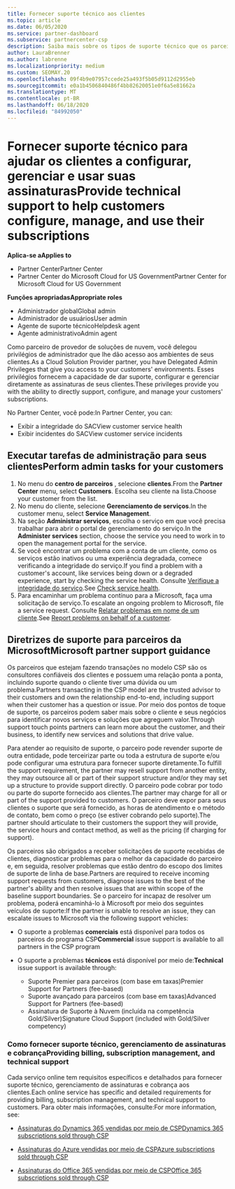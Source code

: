 ```yaml
---
title: Fornecer suporte técnico aos clientes
ms.topic: article
ms.date: 06/05/2020
ms.service: partner-dashboard
ms.subservice: partnercenter-csp
description: Saiba mais sobre os tipos de suporte técnico que os parceiros do programa de provedor de soluções na nuvem podem oferecer aos seus clientes.
author: LauraBrenner
ms.author: labrenne
ms.localizationpriority: medium
ms.custom: SEOMAY.20
ms.openlocfilehash: 09f4b9e07957ccede25a493f5b05d9112d2955eb
ms.sourcegitcommit: e0a1b4506840486f4bb82620051e0f6a5e81662a
ms.translationtype: MT
ms.contentlocale: pt-BR
ms.lasthandoff: 06/18/2020
ms.locfileid: "84992050"
---
```

# <a name="provide-technical-support-to-help-customers-configure-manage-and-use-their-subscriptions"></a><span data-ttu-id="b06e0-103">Fornecer suporte técnico para ajudar os clientes a configurar, gerenciar e usar suas assinaturas</span><span class="sxs-lookup"><span data-stu-id="b06e0-103">Provide technical support to help customers configure, manage, and use their subscriptions</span></span>

<span data-ttu-id="b06e0-104">**Aplica-se a**</span><span class="sxs-lookup"><span data-stu-id="b06e0-104">**Applies to**</span></span>

- <span data-ttu-id="b06e0-105">Partner Center</span><span class="sxs-lookup"><span data-stu-id="b06e0-105">Partner Center</span></span>
- <span data-ttu-id="b06e0-106">Partner Center do Microsoft Cloud for US Government</span><span class="sxs-lookup"><span data-stu-id="b06e0-106">Partner Center for Microsoft Cloud for US Government</span></span>

<span data-ttu-id="b06e0-107">**Funções apropriadas**</span><span class="sxs-lookup"><span data-stu-id="b06e0-107">**Appropriate roles**</span></span>
- <span data-ttu-id="b06e0-108">Administrador global</span><span class="sxs-lookup"><span data-stu-id="b06e0-108">Global admin</span></span>
- <span data-ttu-id="b06e0-109">Administrador de usuários</span><span class="sxs-lookup"><span data-stu-id="b06e0-109">User admin</span></span>
- <span data-ttu-id="b06e0-110">Agente de suporte técnico</span><span class="sxs-lookup"><span data-stu-id="b06e0-110">Helpdesk agent</span></span>
- <span data-ttu-id="b06e0-111">Agente administrativo</span><span class="sxs-lookup"><span data-stu-id="b06e0-111">Admin agent</span></span>

<span data-ttu-id="b06e0-112">Como parceiro de provedor de soluções de nuvem, você delegou privilégios de administrador que lhe dão acesso aos ambientes de seus clientes.</span><span class="sxs-lookup"><span data-stu-id="b06e0-112">As a Cloud Solution Provider partner, you have Delegated Admin Privileges that give you access to your customers' environments.</span></span> <span data-ttu-id="b06e0-113">Esses privilégios fornecem a capacidade de dar suporte, configurar e gerenciar diretamente as assinaturas de seus clientes.</span><span class="sxs-lookup"><span data-stu-id="b06e0-113">These privileges provide you with the ability to directly support, configure, and manage your customers' subscriptions.</span></span>

<span data-ttu-id="b06e0-114">No Partner Center, você pode:</span><span class="sxs-lookup"><span data-stu-id="b06e0-114">In Partner Center, you can:</span></span>

- <span data-ttu-id="b06e0-115">Exibir a integridade do SAC</span><span class="sxs-lookup"><span data-stu-id="b06e0-115">View customer service health</span></span>
- <span data-ttu-id="b06e0-116">Exibir incidentes do SAC</span><span class="sxs-lookup"><span data-stu-id="b06e0-116">View customer service incidents</span></span>

## <a name="perform-admin-tasks-for-your-customers"></a><span data-ttu-id="b06e0-117">Executar tarefas de administração para seus clientes</span><span class="sxs-lookup"><span data-stu-id="b06e0-117">Perform admin tasks for your customers</span></span>

1. <span data-ttu-id="b06e0-118">No menu do **centro de parceiros** , selecione **clientes**.</span><span class="sxs-lookup"><span data-stu-id="b06e0-118">From the **Partner Center** menu, select **Customers**.</span></span> <span data-ttu-id="b06e0-119">Escolha seu cliente na lista.</span><span class="sxs-lookup"><span data-stu-id="b06e0-119">Choose your customer from the list.</span></span>
2. <span data-ttu-id="b06e0-120">No menu do cliente, selecione **Gerenciamento de serviços**.</span><span class="sxs-lookup"><span data-stu-id="b06e0-120">In the customer menu, select **Service Management**.</span></span>
3. <span data-ttu-id="b06e0-121">Na seção **Administrar serviços**, escolha o serviço em que você precisa trabalhar para abrir o portal de gerenciamento do serviço.</span><span class="sxs-lookup"><span data-stu-id="b06e0-121">In the **Administer services** section, choose the service you need to work in to open the management portal for the service.</span></span>
4. <span data-ttu-id="b06e0-122">Se você encontrar um problema com a conta de um cliente, como os serviços estão inativos ou uma experiência degradada, comece verificando a integridade do serviço.</span><span class="sxs-lookup"><span data-stu-id="b06e0-122">If you find a problem with a customer's account, like services being down or a degraded experience, start by checking the service health.</span></span> <span data-ttu-id="b06e0-123">Consulte [Verifique a integridade do serviço](check-service-health.md).</span><span class="sxs-lookup"><span data-stu-id="b06e0-123">See [Check service health](check-service-health.md).</span></span>
5. <span data-ttu-id="b06e0-124">Para encaminhar um problema contínuo para a Microsoft, faça uma solicitação de serviço.</span><span class="sxs-lookup"><span data-stu-id="b06e0-124">To escalate an ongoing problem to Microsoft, file a service request.</span></span> <span data-ttu-id="b06e0-125">Consulte [Relatar problemas em nome de um cliente](report-problems-on-behalf-of-a-customer.md).</span><span class="sxs-lookup"><span data-stu-id="b06e0-125">See [Report problems on behalf of a customer](report-problems-on-behalf-of-a-customer.md).</span></span>

## <a name="microsoft-partner-support-guidance"></a><span data-ttu-id="b06e0-126">Diretrizes de suporte para parceiros da Microsoft</span><span class="sxs-lookup"><span data-stu-id="b06e0-126">Microsoft partner support guidance</span></span>

<span data-ttu-id="b06e0-127">Os parceiros que estejam fazendo transações no modelo CSP são os consultores confiáveis dos clientes e possuem uma relação ponta a ponta, incluindo suporte quando o cliente tiver uma dúvida ou um problema.</span><span class="sxs-lookup"><span data-stu-id="b06e0-127">Partners transacting in the CSP model are the trusted advisor to their customers and own the relationship end-to-end, including support when their customer has a question or issue.</span></span> <span data-ttu-id="b06e0-128">Por meio dos pontos de toque de suporte, os parceiros podem saber mais sobre o cliente e seus negócios para identificar novos serviços e soluções que agreguem valor.</span><span class="sxs-lookup"><span data-stu-id="b06e0-128">Through support touch points partners can learn more about the customer, and their business, to identify new services and solutions that drive value.</span></span>

<span data-ttu-id="b06e0-129">Para atender ao requisito de suporte, o parceiro pode revender suporte de outra entidade, pode terceirizar parte ou toda a estrutura de suporte e/ou pode configurar uma estrutura para fornecer suporte diretamente.</span><span class="sxs-lookup"><span data-stu-id="b06e0-129">To fulfill the support requirement, the partner may resell support from another entity, they may outsource all or part of their support structure and/or they may set up a structure to provide support directly.</span></span>  <span data-ttu-id="b06e0-130">O parceiro pode cobrar por todo ou parte do suporte fornecido aos clientes.</span><span class="sxs-lookup"><span data-stu-id="b06e0-130">The partner may charge for all or part of the support provided to customers.</span></span> <span data-ttu-id="b06e0-131">O parceiro deve expor para seus clientes o suporte que será fornecido, as horas de atendimento e o método de contato, bem como o preço (se estiver cobrando pelo suporte).</span><span class="sxs-lookup"><span data-stu-id="b06e0-131">The partner should articulate to their customers the support they will provide, the service hours and contact method, as well as the pricing (if charging for support).</span></span> 

<span data-ttu-id="b06e0-132">Os parceiros são obrigados a receber solicitações de suporte recebidas de clientes, diagnosticar problemas para o melhor da capacidade do parceiro e, em seguida, resolver problemas que estão dentro do escopo dos limites de suporte de linha de base.</span><span class="sxs-lookup"><span data-stu-id="b06e0-132">Partners are required to receive incoming support requests from customers, diagnose issues to the best of the partner's ability and then resolve issues that are within scope of the baseline support boundaries.</span></span> <span data-ttu-id="b06e0-133">Se o parceiro for incapaz de resolver um problema, poderá encaminhá-lo à Microsoft por meio dos seguintes veículos de suporte:</span><span class="sxs-lookup"><span data-stu-id="b06e0-133">If the partner is unable to resolve an issue, they can escalate issues to Microsoft via the following support vehicles:</span></span>

- <span data-ttu-id="b06e0-134">O suporte a problemas **comerciais** está disponível para todos os parceiros do programa CSP</span><span class="sxs-lookup"><span data-stu-id="b06e0-134">**Commercial** issue support is available to all partners in the CSP program</span></span>

- <span data-ttu-id="b06e0-135">O suporte a problemas **técnicos** está disponível por meio de:</span><span class="sxs-lookup"><span data-stu-id="b06e0-135">**Technical** issue support is available through:</span></span>

  - <span data-ttu-id="b06e0-136">Suporte Premier para parceiros (com base em taxas)</span><span class="sxs-lookup"><span data-stu-id="b06e0-136">Premier Support for Partners (fee-based)</span></span>
  - <span data-ttu-id="b06e0-137">Suporte avançado para parceiros (com base em taxas)</span><span class="sxs-lookup"><span data-stu-id="b06e0-137">Advanced Support for Partners (fee-based)</span></span>
  - <span data-ttu-id="b06e0-138">Assinatura de Suporte à Nuvem (incluída na competência Gold/Silver)</span><span class="sxs-lookup"><span data-stu-id="b06e0-138">Signature Cloud Support (included with Gold/Silver competency)</span></span>

### <a name="providing-billing-subscription-management-and-technical-support"></a><span data-ttu-id="b06e0-139">Como fornecer suporte técnico, gerenciamento de assinaturas e cobrança</span><span class="sxs-lookup"><span data-stu-id="b06e0-139">Providing billing, subscription management, and technical support</span></span> 

<span data-ttu-id="b06e0-140">Cada serviço online tem requisitos específicos e detalhados para fornecer suporte técnico, gerenciamento de assinaturas e cobrança aos clientes.</span><span class="sxs-lookup"><span data-stu-id="b06e0-140">Each online service has specific and detailed requirements for providing billing, subscription management, and technical support to customers.</span></span> <span data-ttu-id="b06e0-141">Para obter mais informações, consulte:</span><span class="sxs-lookup"><span data-stu-id="b06e0-141">For more information, see:</span></span>

- [<span data-ttu-id="b06e0-142">Assinaturas do Dynamics 365 vendidas por meio de CSP</span><span class="sxs-lookup"><span data-stu-id="b06e0-142">Dynamics 365 subscriptions sold through CSP</span></span>](https://www.microsoftpartnercommunity.com/t5/CSP/Microsoft-Partner-Support-Guidance/m-p/5262#M30)

- [<span data-ttu-id="b06e0-143">Assinaturas do Azure vendidas por meio de CSP</span><span class="sxs-lookup"><span data-stu-id="b06e0-143">Azure subscriptions sold through CSP</span></span>](https://www.microsoftpartnercommunity.com/t5/CSP/Microsoft-Partner-Support-Guidance/m-p/5263#M31)

- [<span data-ttu-id="b06e0-144">Assinaturas do Office 365 vendidas por meio de CSP</span><span class="sxs-lookup"><span data-stu-id="b06e0-144">Office 365 subscriptions sold through CSP</span></span>](https://www.microsoftpartnercommunity.com/t5/CSP/Microsoft-Partner-Support-Guidance/m-p/5264#M32)

